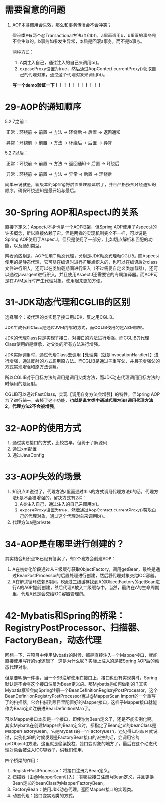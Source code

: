 # 需要留意的问题

1. AOP本类调用会失效，那么和事务传播会不会冲突？

   假设类A有两个@Transactional方法a()和b()，a里面调用b，b里面的事务是不会生效的。b事务如果发生异常，本质是回滚a事务，而不是b事务。

   两种方式：

   1. A类注入自己，通过注入的自己来调用b()。
   2. exposeProxy设置为true，然后通过AopContext.currentProxy()获取自己的代理对象，通过这个代理对象来调用b()。

   **写一个demo验证一下！！！！！！！！！！！**

# 29-AOP的通知顺序

5.2.7之前：

​	正常：环绕前 → 前置 → 方法 → 环绕后 → 后置 → 返回通知

​	异常：环绕前 → 前置 → 方法  → 环绕后 → 后置 → 异常

5.2.7以后：

​	正常：环绕前 → 前置 → 方法 → 返回通知→ 后置 → 环绕后

​	异常：环绕前 → 前置 → 方法 → 异常 → 后置 → 环绕后

简单来说就是，新版本的Spring将后置处理器延后了，并且严格按照环绕通知的顺序，确保环绕通知是最开始与最后。

# 30-Spring AOP和AspectJ的关系

直接下定义：AspectJ本身也是一个AOP框架，但Spring AOP使用了AspectJ的许多概念，所以直接依赖了它。但是两者的实现机制完全不一样，可以说是Spring AOP使用了AspectJ，但只是使用了一部分，比如切点解析和匹配的功能，以及通知类型。

两者的区别是，AOP使用了动态代理，分别是JDK动态代理和CGLIB。而AspectJ使用的是静态代理，它可以在编译时进行扩展点织入的，也可以在编译后对class文件进行织入，还可以在类加载期间进行织入（不过需要自定义类加载器），还可以通过javaagent进行织入，并且使用AspectJ还需要它的专属编译器。而AOP可是在JVM运行时产生代理对象，使用起来更加方便。

# 31-JDK动态代理和CGLIB的区别

选择哪个：被代理的类实现了接口用JDK，反之用CGLIB。

JDK生成代理Class是通过JVM内部的方式，而CGLIB使用的是ASM框架。

JDK的代理Class只是实现了接口，对接口的方法进行增强。而CGLIB的代理Class使用的是继承，对父类的所有方法进行增强。

JDK实际调用时，通过代理Class去调用【处理类（就是InvocationHandler）】进行增强，通过反射的方式调用原方法。而CGLIB是通过子重写父，并且子增强父的方式实现增强和原方法调用。

所以CGLIB对于目标方法的调用是调用父类方法，而JDK动态代理调用目标方法的时候用的是反射。

CGLIB可以通过FastClass，实现【调用自身方法会增强】的特性，但Spring AOP为了进行统一，去掉了这个功能，**也就是说本类中通过代理方法1调用代理方法2，代理方法2不会被增强**。

# 32-AOP的使用方式

1. 通过实现接口的方式，比较古早，但利于了解源码
2. 通过xml配置
3. 通过JavaConfig

# 33-AOP失效的场景

1. 知识点31说过了，代理方法a里面通过this的方式调用代理方法b的话，代理方法b是不会被增强的，解决方式有2种：
   1. A类注入自己，通过注入的自己来调用b()。
   2. exposeProxy设置为true，然后通过AopContext.currentProxy()获取自己的代理对象，通过这个代理对象来调用b()。
2. 代理方法a是private

# 34-AOP是在哪里进行创建的？

其实结合知识点18已经有答案了，有2个地方会创建AOP：

1. A在初始化阶段通过从三级缓存获取ObjectFactory，调用getBean，最终是通过BeanPostProcessor的后置处理进行创建，然后将代理对象交给IOC容器。
2. A在解决循环依赖B期间，B通过三级缓存找到A的ObjectFactory的getBean进行A的AOP提前创建，然后代理A放入二级缓存中。当然，最终在A的生命周期里，代理A还是会交给IOC容器管理的。

# 42-Mybatis和Spring的桥梁：RegistryPostProcessor、扫描器、FactoryBean，动态代理

回想一下，在项目中使用Mybatis的时候，都是直接注入一个Mapper接口，就能直接使用写好的sql逻辑了，这是为什么呢？实际上注入的是被Spring AOP后的动态代理对象。

但是要明确一件事，当一个SB注解使用在接口上，接口也没有实现类时，Spring默认是不会将这个接口注册为Bean定义的。那Mybatis是如何做到的？其实Mybatis框架会向Spring注册一个BeanDefinitionRegistryPostProcessor，这个BeanDefinitionRegistryPostProcessor通过@MapperScan Import的一个重写了的扫描器，它会扫描到项目里配置好的Mapper接口，这样子Mapper接口就能作为Bean定义注册进BeanDefinitionMap了。

可以Mapper接口本质是一个接口，即使称为Bean定义了，还是不能实例化啊。其实Mybatis在创建Mapper的Bean定义时，都指定了Bean定义的beanClass是MapperFactoryBean，它是Mybatis的一个FactoryBean，还记得知识点14就说过，实例化SB的时候发现是FactoryBean接口的派生的话，会调用它的getObject()方法，这里就是偷梁换柱、接口变对象的地方了，最后在这个动态代理对象会被注入IOC容器了，供我们使用。 

四个桥梁的作用：

1. RegistryPostProcessor：将接口注册为Bean定义。
2. 扫描器（由@MapperScan引入）：将哪些接口注册为Bean定义，并且更换Bean定义的beanClass为MapperFactoryBean。
3. FactoryBean：使用JDK动态代理，返回Mapper接口的实现类。
4. 动态代理：接口变实现类的方式。
